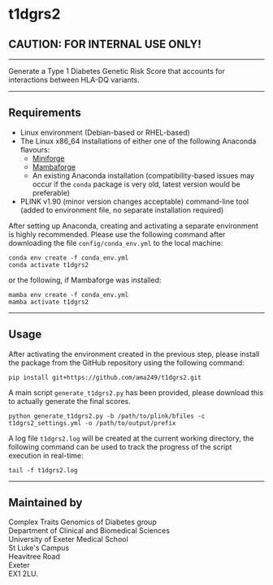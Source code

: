 # t1dgrs2

## **CAUTION: FOR INTERNAL USE ONLY!**

---

Generate a Type 1 Diabetes Genetic Risk Score that accounts for interactions between HLA-DQ variants.

---

## Requirements

- Linux environment (Debian-based or RHEL-based)
- The Linux x86_64 installations of either one of the following Anaconda flavours:
  - [Miniforge](https://github.com/conda-forge/miniforge/releases/latest/download/Miniforge3-Linux-x86_64.sh)
  - [Mambaforge](https://github.com/conda-forge/miniforge/releases/latest/download/Mambaforge-Linux-x86_64.sh)
  - An existing Anaconda installation (compatibility-based issues may occur if the `conda` package is very old, latest version would be preferable)
- PLINK v1.90 (minor version changes acceptable) command-line tool (added to environment file, no separate installation required)

After setting up Anaconda, creating and activating a separate environment is highly recommended. Please use the following command after downloading the file `config/conda_env.yml` to the local machine:

```{bash}
conda env create -f conda_env.yml
conda activate t1dgrs2
```
or the following, if Mambaforge was installed:
```{bash}
mamba env create -f conda_env.yml
mamba activate t1dgrs2
```

---

## Usage

After activating the environment created in the previous step, please install the package from the GitHub repository using the following command:

```{bash}
pip install git+https://github.com/ama249/t1dgrs2.git
```

A main script `generate_t1dgrs2.py` has been provided, please download this to actually generate the final scores.

```{bash}
python generate_t1dgrs2.py -b /path/to/plink/bfiles -c t1dgrs2_settings.yml -o /path/to/output/prefix
```

A log file `t1dgrs2.log` will be created at the current working directory, the following command can be used to track the progress of the script execution in real-time:

```{bash}
tail -f t1dgrs2.log
```

---

## Maintained by

Complex Traits Genomics of Diabetes group<br>
Department of Clinical and Biomedical Sciences<br>
University of Exeter Medical School<br>
St Luke's Campus<br>
Heavitree Road<br>
Exeter<br>
EX1 2LU.
